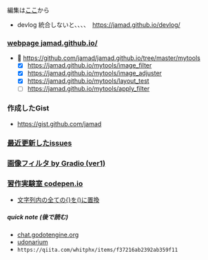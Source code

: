 <link rel="stylesheet" type="text/css" href="/assets/css/styles.css" />

編集は[ここ](https://github.com/jamad/jamad/edit/main/README.md)から

* devlog 統合しないと、、、、　https://jamad.github.io/devlog/

### [webpage jamad.github.io/](https://jamad.github.io/)

* 🌱 https://github.com/jamad/jamad.github.io/tree/master/mytools
  * [x] https://jamad.github.io/mytools/image_filter
  * [x] https://jamad.github.io/mytools/image_adjuster
  * [x] https://jamad.github.io/mytools/layout_test
  * [ ] https://jamad.github.io/mytools/apply_filter

### 作成したGist
* https://gist.github.com/jamad

### [最近更新したissues](https://github.com/jamad/practicePython/issues?q=is%3Aissue+is%3Aopen+sort%3Aupdated-desc)

### [画像フィルタ by Gradio (ver1)](https://huggingface.co/spaces/juyam/image_adjuster)

### [習作実験室 codepen.io](https://codepen.io/your-work/)
 * [文字列内の全ての{}を()に置換](https://codepen.io/jamad/pen/NWmwpVm)


<!--
**jamad/jamad** is a ✨ _special_ ✨ repository because its `README.md` (this file) appears on your GitHub profile.
-->

##### quick note (後で読む)
* [chat.godotengine.org](https://chat.godotengine.org/channel/announcements) 
* [udonarium](https://github.com/TK11235/udonarium)
* `https://qiita.com/whitphx/items/f37216ab2392ab359f11`
